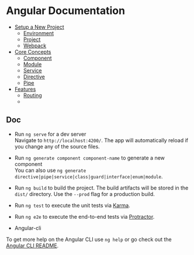 # Angular Documentation

* [Setup a New Project](doc/Setup.md)  
  * [Environment](doc/Setup.md#setup-environment) 
  * [Project](doc/Setup.md#initialize-project) 
  * [Webpack](doc/Setup.md#setup-webpack)
* [Core Concepts](#)
  * [Component](doc/Component.md)
  * [Module](doc/Module.md)
  * [Service](doc/Service.md)
  * [Directive](doc/Directive.md)
  * [Pipe](doc/Pipe.md)
* [Features]()
  * [Routing](doc/Routing.md)
  * 


## Doc

* Run `ng serve` for a dev server  
  Navigate to `http://localhost:4200/`. The app will automatically reload if you change any of the source files.

* Run `ng generate component component-name` to generate a new component  
  You can also use `ng generate directive|pipe|service|class|guard|interface|enum|module`.

* Run `ng build` to build the project. 
  The build artifacts will be stored in the `dist/` directory. Use the `--prod` flag for a production build.

* Run `ng test` to execute the unit tests via [Karma](https://karma-runner.github.io).

* Run `ng e2e` to execute the end-to-end tests via [Protractor](http://www.protractortest.org/).

* Angular-cli

To get more help on the Angular CLI use `ng help` or go check out the [Angular CLI README](https://github.com/angular/angular-cli/blob/master/README.md).

